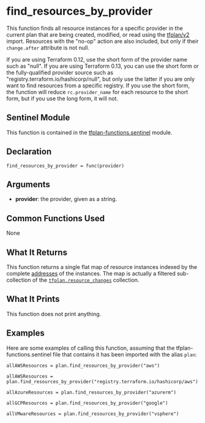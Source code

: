 # find_resources_by_provider
This function finds all resource instances for a specific provider in the current plan that are being created, modified, or read using the [tfplan/v2](https://www.terraform.io/docs/cloud/sentinel/import/tfplan-v2.html) import. Resources with the "no-op" action are also included, but only if their `change.after` attribute is not null.

If you are using Terraform 0.12, use the short form of the provider name such as "null". If you are using Terraform 0.13, you can use the short form or the fully-qualified provider source such as "registry.terraform.io/hashicorp/null", but only use the latter if you are only want to find resources from a specific registry. If you use the short form, the function will reduce `rc.provider_name` for each resource to the short form, but if you use the long form, it will not.

## Sentinel Module
This function is contained in the [tfplan-functions.sentinel](../tfplan-functions.sentinel) module.

## Declaration
`find_resources_by_provider = func(provider)`

## Arguments
* **provider**: the provider, given as a string.

## Common Functions Used
None

## What It Returns
This function returns a single flat map of resource instances indexed by the complete [addresses](https://www.terraform.io/docs/internals/resource-addressing.html) of the instances. The map is actually a filtered sub-collection of the [`tfplan.resource_changes`](https://www.terraform.io/docs/cloud/sentinel/import/tfplan-v2.html#the-resource_changes-collection) collection.

## What It Prints
This function does not print anything.

## Examples
Here are some examples of calling this function, assuming that the tfplan-functions.sentinel file that contains it has been imported with the alias `plan`:
```
allAWSResources = plan.find_resources_by_provider("aws")

allAWSResources = plan.find_resources_by_provider("registry.terraform.io/hashicorp/aws")

allAzureResources = plan.find_resources_by_provider("azurerm")

allGCPResources = plan.find_resources_by_provider("google")

allVMwareResources = plan.find_resources_by_provider("vsphere")
```
